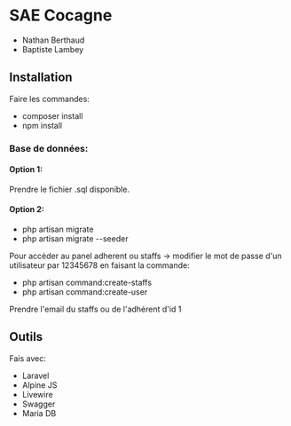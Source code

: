 # SAE Cocagne

- Nathan Berthaud
- Baptiste Lambey

## Installation

Faire les commandes:
- composer install
- npm install


### Base de données:

#### Option 1:

Prendre le fichier .sql disponible.


#### Option 2:

- php artisan migrate
- php artisan migrate --seeder

Pour accèder au panel adherent ou staffs -> modifier le mot de passe d'un utilisateur par 12345678 en faisant la commande:
- php artisan command:create-staffs
- php artisan command:create-user

Prendre l'email du staffs ou de l'adhérent d'id 1


## Outils

Fais avec:
- Laravel
- Alpine JS
- Livewire
- Swagger
- Maria DB
